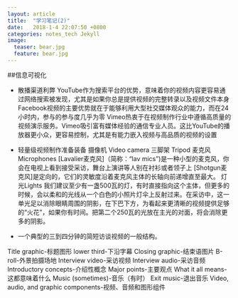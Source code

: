 ```yaml
---
layout: article
title:  "学习笔记(2)"
date:   2018-1-4 22:07:50 +0800
categories: notes_tech Jekyll
image:
  teaser: bear.jpg
  feature: bear.jpg
---
```



##信息可视化


- 散播渠道利弊
YouTube作为搜索平台的优势，意味着你的视频内容更容易通过网络搜索被发现，尤其是如果你总是提供视频的完整转录以及视频文件本身
Facebook视频的主要优势就在于能够利用大型社交媒体观众的能力，而在24小时内，参与的参与度几乎为零
Vimeo热衷于在视频制作行业中遵循高质量的视频演示服务。Vimeo吸引富有媒体经验的通信专业人员。这比YouTube的播放器更小众，更容易控制，尤其是有能力嵌入视频与高品质的视频的设置

- 轻量级视频制作准备装备
摄像机 Video camera
三脚架 Tripod
麦克风 Microphones 
 [Lavalier麦克风]（简称：“lav mics”)是一种小型的麦克风，你会在电视上看到接受采访，舞台上演讲等人别在衬衫或者领子上
 [Shotgun麦克风]是定向的，它们的灵敏度沿着麦克风主体的长轴向前递增直至最大。
 灯光Lights 我们建议至少有一盏500瓦的灯，有时直接指向这个主体，但更多的时候，会以柔和的光线从一个白色的小照片灯伞上反射过来。在采访中，这一单光足以消除眼睛周围的阴影，在下巴下方，为看起来更清晰的视频提供足够的“火花”，如果你有时间。把第二个250瓦的光放在主光的对面，将会消除更多的阴影。

- 一个典型的三到四分钟的简短访谈视频的一般结构。

Title graphic-标题图形  lower third-下沿字幕
Closing graphic-结束语图片
B-roll-外景拍摄场地
Interview video-采访视频
Interview audio-采访音频
Introductory concepts-介绍性概念
Major points-主要观点
What it all means-这都意味着什么
Music (sometimes)-音乐（有时）
Exit music-退出音乐
Video, audio, and  graphic   components-视频、音频和图形组件

